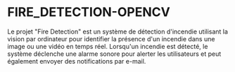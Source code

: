 # FIRE_DETECTION-OPENCV
Le projet "Fire Detection" est un système de détection d'incendie utilisant la vision par ordinateur pour identifier la présence d'un incendie dans une image ou une vidéo en temps réel. Lorsqu'un incendie est détecté, le système déclenche une alarme sonore pour alerter les utilisateurs et peut également envoyer des notifications par e-mail.
